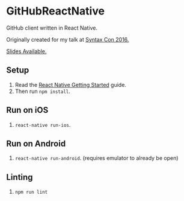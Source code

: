 # GitHubReactNative

GitHub client written in React Native.

Originally created for my talk at [Syntax Con 2016.](https://2016.syntaxcon.com/session/going-mobile-with-react-native/)

[Slides Available.](https://speakerdeck.com/hswolff/going-native-with-react-native)

## Setup

1. Read the [React Native Getting Started](http://facebook.github.io/react-native/docs/getting-started.html#content) guide.
1. Then run `npm install`.

## Run on iOS

1. `react-native run-ios`.

## Run on Android

1. `react-native run-android`. (requires emulator to already be open)

## Linting

1. `npm run lint`